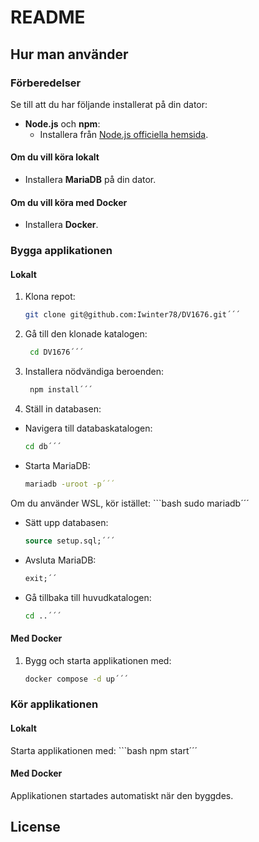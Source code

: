 # README

## Hur man använder

### Förberedelser

Se till att du har följande installerat på din dator:

- **Node.js** och **npm**:
  - Installera från [Node.js officiella hemsida](https://nodejs.org/en/download/package-manager).

#### Om du vill köra lokalt

- Installera **MariaDB** på din dator.

#### Om du vill köra med Docker

- Installera **Docker**.

### Bygga applikationen

#### Lokalt

1. Klona repot:
   ```bash
   git clone git@github.com:Iwinter78/DV1676.git´´´

2. Gå till den klonade katalogen:
   ```bash
    cd DV1676´´´

3. Installera nödvändiga beroenden:
   ```bash
    npm install´´´

4. Ställ in databasen:
- Navigera till databaskatalogen:
    ```bash
    cd db´´´
- Starta MariaDB:
    ```bash
    mariadb -uroot -p´´´
Om du använder WSL, kör istället:
    ```bash
    sudo mariadb´´´
- Sätt upp databasen:
    ```sql
    source setup.sql;´´´
- Avsluta MariaDB:
    ```sql
    exit;´´
- Gå tillbaka till huvudkatalogen:
    ```bash
    cd ..´´´

#### Med Docker
1. Bygg och starta applikationen med:
    ```bash
    docker compose -d up´´´

### Kör applikationen

#### Lokalt
Starta applikationen med:
    ```bash
    npm start´´´

#### Med Docker
Applikationen startades automatiskt när den byggdes.

## License

